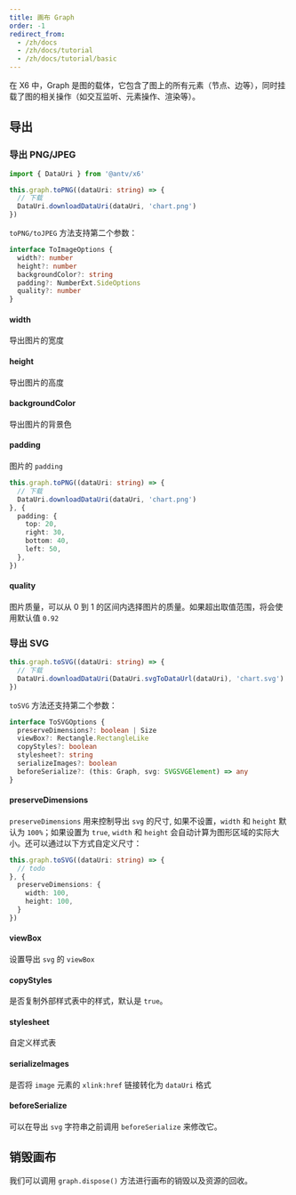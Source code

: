 ```yaml
---
title: 画布 Graph
order: -1
redirect_from:
  - /zh/docs
  - /zh/docs/tutorial
  - /zh/docs/tutorial/basic
---
```


在 X6 中，Graph 是图的载体，它包含了图上的所有元素（节点、边等），同时挂载了图的相关操作（如交互监听、元素操作、渲染等）。

## 导出

### 导出 PNG/JPEG

```ts
import { DataUri } from '@antv/x6'

this.graph.toPNG((dataUri: string) => {
  // 下载
  DataUri.downloadDataUri(dataUri, 'chart.png')
})
```
`toPNG/toJPEG` 方法支持第二个参数：

```ts
interface ToImageOptions {
  width?: number
  height?: number
  backgroundColor?: string
  padding?: NumberExt.SideOptions
  quality?: number
}
```

#### width

导出图片的宽度

#### height

导出图片的高度

#### backgroundColor

导出图片的背景色

#### padding

图片的 `padding`

```ts
this.graph.toPNG((dataUri: string) => {
  // 下载
  DataUri.downloadDataUri(dataUri, 'chart.png')
}, {
  padding: {
    top: 20,
    right: 30,
    bottom: 40,
    left: 50,
  },
})
```

#### quality

图片质量，可以从 0 到 1 的区间内选择图片的质量。如果超出取值范围，将会使用默认值 `0.92`

### 导出 SVG

```ts
this.graph.toSVG((dataUri: string) => {
  // 下载
  DataUri.downloadDataUri(DataUri.svgToDataUrl(dataUri), 'chart.svg')
})
```

`toSVG` 方法还支持第二个参数：

```ts
interface ToSVGOptions {
  preserveDimensions?: boolean | Size
  viewBox?: Rectangle.RectangleLike
  copyStyles?: boolean
  stylesheet?: string
  serializeImages?: boolean
  beforeSerialize?: (this: Graph, svg: SVGSVGElement) => any
}
```

#### preserveDimensions

`preserveDimensions` 用来控制导出 `svg` 的尺寸, 如果不设置，`width` 和 `height` 默认为 `100%`；如果设置为 `true`, `width` 和 `height` 会自动计算为图形区域的实际大小。还可以通过以下方式自定义尺寸：

```ts
this.graph.toSVG((dataUri: string) => {
  // todo
}, {
  preserveDimensions: {
    width: 100,
    height: 100,
  }
})
```

#### viewBox

设置导出 `svg` 的 `viewBox`

#### copyStyles

是否复制外部样式表中的样式，默认是 `true`。

#### stylesheet

自定义样式表

#### serializeImages

是否将 `image` 元素的 `xlink:href` 链接转化为 `dataUri` 格式

#### beforeSerialize

可以在导出 `svg` 字符串之前调用 `beforeSerialize` 来修改它。

## 销毁画布

我们可以调用 `graph.dispose()` 方法进行画布的销毁以及资源的回收。